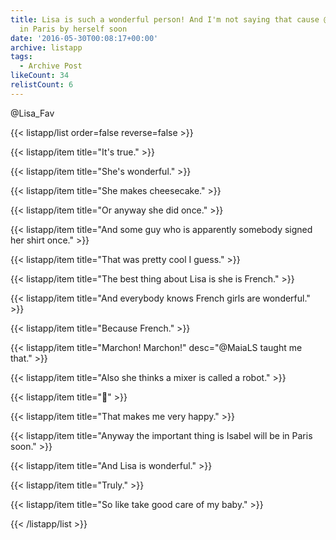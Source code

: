 ```yaml
---
title: Lisa is such a wonderful person! And I'm not saying that cause @imc will be
  in Paris by herself soon
date: '2016-05-30T00:08:17+00:00'
archive: listapp
tags: 
  - Archive Post
likeCount: 34
relistCount: 6
---
```


@Lisa_Fav

<!--more-->

{{< listapp/list order=false reverse=false >}}

   {{< listapp/item title="It's true." >}}

   {{< listapp/item title="She's wonderful." >}}

   {{< listapp/item title="She makes cheesecake." >}}

   {{< listapp/item title="Or anyway she did once." >}}

   {{< listapp/item title="And some guy who is apparently somebody signed her shirt once." >}}

   {{< listapp/item title="That was pretty cool I guess." >}}

   {{< listapp/item title="The best thing about Lisa is she is French." >}}

   {{< listapp/item title="And everybody knows French girls are  wonderful." >}}

   {{< listapp/item title="Because French." >}}

   {{< listapp/item title="Marchon! Marchon!"
      desc="@MaiaLS taught me that." >}}

   {{< listapp/item title="Also she thinks a mixer is called a robot." >}}

   {{< listapp/item title="🤖" >}}

   {{< listapp/item title="That makes me very happy." >}}

   {{< listapp/item title="Anyway the important thing is Isabel will be in Paris soon." >}}

   {{< listapp/item title="And Lisa is wonderful." >}}

   {{< listapp/item title="Truly." >}}

   {{< listapp/item title="So like take good care of my baby." >}}

{{< /listapp/list >}}
